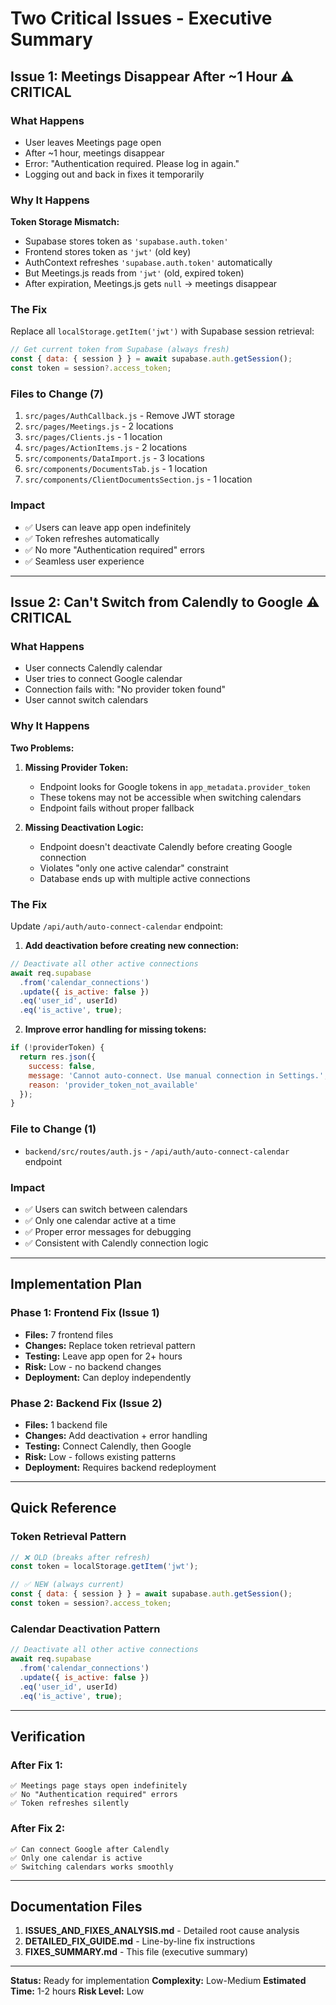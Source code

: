 # Two Critical Issues - Executive Summary

## Issue 1: Meetings Disappear After ~1 Hour ⚠️ CRITICAL

### What Happens
- User leaves Meetings page open
- After ~1 hour, meetings disappear
- Error: "Authentication required. Please log in again."
- Logging out and back in fixes it temporarily

### Why It Happens
**Token Storage Mismatch:**
- Supabase stores token as `'supabase.auth.token'`
- Frontend stores token as `'jwt'` (old key)
- AuthContext refreshes `'supabase.auth.token'` automatically
- But Meetings.js reads from `'jwt'` (old, expired token)
- After expiration, Meetings.js gets `null` → meetings disappear

### The Fix
Replace all `localStorage.getItem('jwt')` with Supabase session retrieval:
```javascript
// Get current token from Supabase (always fresh)
const { data: { session } } = await supabase.auth.getSession();
const token = session?.access_token;
```

### Files to Change (7)
1. `src/pages/AuthCallback.js` - Remove JWT storage
2. `src/pages/Meetings.js` - 2 locations
3. `src/pages/Clients.js` - 1 location
4. `src/pages/ActionItems.js` - 2 locations
5. `src/components/DataImport.js` - 3 locations
6. `src/components/DocumentsTab.js` - 1 location
7. `src/components/ClientDocumentsSection.js` - 1 location

### Impact
- ✅ Users can leave app open indefinitely
- ✅ Token refreshes automatically
- ✅ No more "Authentication required" errors
- ✅ Seamless user experience

---

## Issue 2: Can't Switch from Calendly to Google ⚠️ CRITICAL

### What Happens
- User connects Calendly calendar
- User tries to connect Google calendar
- Connection fails with: "No provider token found"
- User cannot switch calendars

### Why It Happens
**Two Problems:**

1. **Missing Provider Token:**
   - Endpoint looks for Google tokens in `app_metadata.provider_token`
   - These tokens may not be accessible when switching calendars
   - Endpoint fails without proper fallback

2. **Missing Deactivation Logic:**
   - Endpoint doesn't deactivate Calendly before creating Google connection
   - Violates "only one active calendar" constraint
   - Database ends up with multiple active connections

### The Fix
Update `/api/auth/auto-connect-calendar` endpoint:

1. **Add deactivation before creating new connection:**
```javascript
// Deactivate all other active connections
await req.supabase
  .from('calendar_connections')
  .update({ is_active: false })
  .eq('user_id', userId)
  .eq('is_active', true);
```

2. **Improve error handling for missing tokens:**
```javascript
if (!providerToken) {
  return res.json({
    success: false,
    message: 'Cannot auto-connect. Use manual connection in Settings.',
    reason: 'provider_token_not_available'
  });
}
```

### File to Change (1)
- `backend/src/routes/auth.js` - `/api/auth/auto-connect-calendar` endpoint

### Impact
- ✅ Users can switch between calendars
- ✅ Only one calendar active at a time
- ✅ Proper error messages for debugging
- ✅ Consistent with Calendly connection logic

---

## Implementation Plan

### Phase 1: Frontend Fix (Issue 1)
- **Files:** 7 frontend files
- **Changes:** Replace token retrieval pattern
- **Testing:** Leave app open for 2+ hours
- **Risk:** Low - no backend changes
- **Deployment:** Can deploy independently

### Phase 2: Backend Fix (Issue 2)
- **Files:** 1 backend file
- **Changes:** Add deactivation + error handling
- **Testing:** Connect Calendly, then Google
- **Risk:** Low - follows existing patterns
- **Deployment:** Requires backend redeployment

---

## Quick Reference

### Token Retrieval Pattern
```javascript
// ❌ OLD (breaks after refresh)
const token = localStorage.getItem('jwt');

// ✅ NEW (always current)
const { data: { session } } = await supabase.auth.getSession();
const token = session?.access_token;
```

### Calendar Deactivation Pattern
```javascript
// Deactivate all other active connections
await req.supabase
  .from('calendar_connections')
  .update({ is_active: false })
  .eq('user_id', userId)
  .eq('is_active', true);
```

---

## Verification

### After Fix 1:
```
✅ Meetings page stays open indefinitely
✅ No "Authentication required" errors
✅ Token refreshes silently
```

### After Fix 2:
```
✅ Can connect Google after Calendly
✅ Only one calendar is active
✅ Switching calendars works smoothly
```

---

## Documentation Files

1. **ISSUES_AND_FIXES_ANALYSIS.md** - Detailed root cause analysis
2. **DETAILED_FIX_GUIDE.md** - Line-by-line fix instructions
3. **FIXES_SUMMARY.md** - This file (executive summary)

---

**Status:** Ready for implementation
**Complexity:** Low-Medium
**Estimated Time:** 1-2 hours
**Risk Level:** Low

